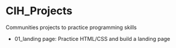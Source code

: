 # CIH_Projects
Communities projects to practice programming skills

- 01_landing page: Practice HTML/CSS and build a landing page
